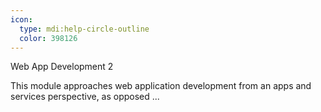 ```yaml
---
icon:
  type: mdi:help-circle-outline
  color: 398126
---
```


Web App Development 2

This module approaches web application development from an apps and services perspective, as opposed ... 
